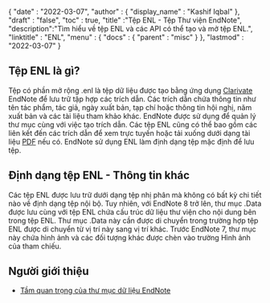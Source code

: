 {
  "date" : "2022-03-07",
  "author" : {
    "display_name" : "Kashif Iqbal"
},
  "draft" : "false",
  "toc" : true,
  "title" :"Tệp ENL - Tệp Thư viện EndNote",
  "description":"Tìm hiểu về tệp ENL và các API có thể tạo và mở tệp ENL.",
  "linktitle" : "ENL",
  "menu" : {
    "docs" : {
      "parent" : "misc"
}
},
  "lastmod" : "2022-03-07"
}

## Tệp ENL là gì?

Tệp có phần mở rộng .enl là tệp dữ liệu được tạo bằng ứng dụng [Clarivate](https://support.clarivate.com/Endnote/s/?lingu=en_US) EndNote để lưu trữ tập hợp các trích dẫn. Các trích dẫn chứa thông tin như tên tác phẩm, tác giả, ngày xuất bản, tạp chí hoặc thông tin hội nghị, năm xuất bản và các tài liệu tham khảo khác. EndNote được sử dụng để quản lý thư mục cùng với việc tạo trích dẫn. Các tệp ENL cũng có thể bao gồm các liên kết đến các trích dẫn để xem trực tuyến hoặc tải xuống dưới dạng tài liệu [PDF](/vi/pdf/) nếu có. EndNote sử dụng ENL làm định dạng tệp mặc định để lưu tệp.

## Định dạng tệp ENL - Thông tin khác

Các tệp ENL được lưu trữ dưới dạng tệp nhị phân mà không có bất kỳ chi tiết nào về định dạng tệp nội bộ. Tuy nhiên, với EndNote 8 trở lên, thư mục .Data được lưu cùng với tệp ENL chứa cấu trúc dữ liệu thư viện cho nội dung bên trong tệp ENL. Thư mục .Data này cần được di chuyển trong trường hợp tệp ENL được di chuyển từ vị trí này sang vị trí khác. Trước EndNote 7, thư mục này chứa hình ảnh và các đối tượng khác được chèn vào trường Hình ảnh của tham chiếu.

## Người giới thiệu

* [Tầm quan trọng của thư mục dữ liệu EndNote](https://support.clarivate.com/Endnote/s/article/EndNote-Description-of-the-Data-folder-that-accompanies-enl-library-files)

